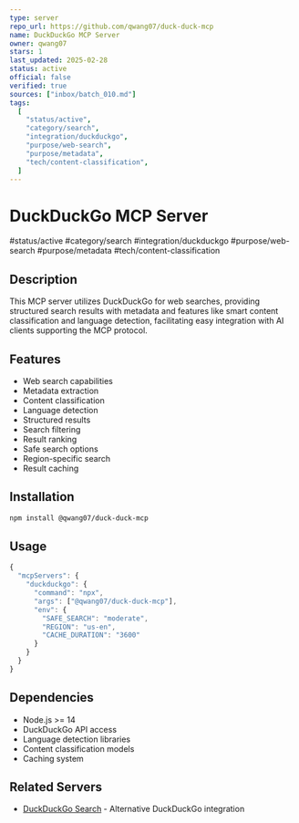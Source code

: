 ```yaml
---
type: server
repo_url: https://github.com/qwang07/duck-duck-mcp
name: DuckDuckGo MCP Server
owner: qwang07
stars: 1
last_updated: 2025-02-28
status: active
official: false
verified: true
sources: ["inbox/batch_010.md"]
tags:
  [
    "status/active",
    "category/search",
    "integration/duckduckgo",
    "purpose/web-search",
    "purpose/metadata",
    "tech/content-classification",
  ]
---
```


# DuckDuckGo MCP Server

#status/active #category/search #integration/duckduckgo #purpose/web-search #purpose/metadata #tech/content-classification

## Description

This MCP server utilizes DuckDuckGo for web searches, providing structured search results with metadata and features like smart content classification and language detection, facilitating easy integration with AI clients supporting the MCP protocol.

## Features

- Web search capabilities
- Metadata extraction
- Content classification
- Language detection
- Structured results
- Search filtering
- Result ranking
- Safe search options
- Region-specific search
- Result caching

## Installation

```bash
npm install @qwang07/duck-duck-mcp
```

## Usage

```javascript
{
  "mcpServers": {
    "duckduckgo": {
      "command": "npx",
      "args": ["@qwang07/duck-duck-mcp"],
      "env": {
        "SAFE_SEARCH": "moderate",
        "REGION": "us-en",
        "CACHE_DURATION": "3600"
      }
    }
  }
}
```

## Dependencies

- Node.js >= 14
- DuckDuckGo API access
- Language detection libraries
- Content classification models
- Caching system

## Related Servers

- [DuckDuckGo Search](https://github.com/spences10/mcp-duckduckgo-search) - Alternative DuckDuckGo integration
